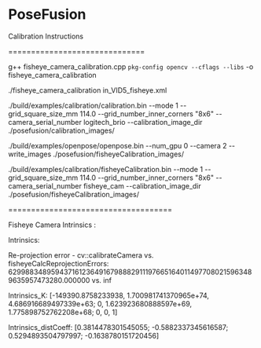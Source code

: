 PoseFusion
====================================

Calibration Instructions

==============================

g++ fisheye_camera_calibration.cpp `pkg-config opencv --cflags --libs` -o fisheye_camera_calibration

./fisheye_camera_calibration in_VID5_fisheye.xml 

./build/examples/calibration/calibration.bin --mode 1 --grid_square_size_mm 114.0 --grid_number_inner_corners "8x6" --camera_serial_number logitech_brio --calibration_image_dir ./posefusion/calibration_images/

./build/examples/openpose/openpose.bin --num_gpu 0 --camera 2 --write_images ./posefusion/fisheyeCalibration_images/


./build/examples/calibration/fisheyeCalibration.bin --mode 1 --grid_square_size_mm 114.0 --grid_number_inner_corners "8x6" --camera_serial_number fisheye_cam --calibration_image_dir ./posefusion/fisheyeCalibration_images/


====================================

Fisheye Camera Intrinsics :

Intrinsics:

Re-projection error - cv::calibrateCamera vs. fisheyeCalcReprojectionErrors:	62998834895943716123649167988829111976651640114977080215963489635957473280.000000 vs. inf

Intrinsics_K:
[-149390.8758233938, 1.700981741370965e+74, 4.686916689497339e+63;
 0, 1.623923680888597e+69, 1.775898752762208e+68;
 0, 0, 1]

Intrinsics_distCoeff:
[0.3814478301545055;
 -0.5882337345616587;
 0.5294893504797997;
 -0.1638780151720456]






